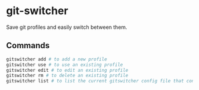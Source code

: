 # git-switcher

Save git profiles and easily switch between them.

## Commands

```sh
gitswitcher add # to add a new profile
gitswitcher use # to use an existing profile
gitswitcher edit # to edit an existing profile
gitswitcher rm # to delete an existing profile
gitswitcher list # to list the current gitswitcher config file that contains the profiles
```
